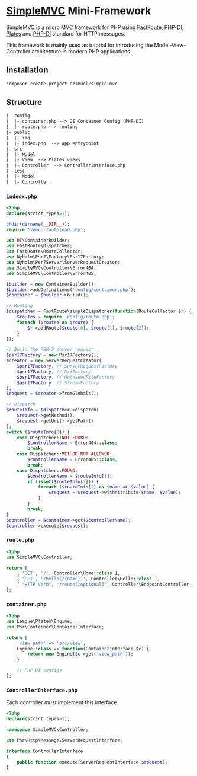 # [SimpleMVC](https://github.com/ezimuel/simplemvc) Mini-Framework

SimpleMVC is a micro MVC framework for PHP using [FastRoute][fastroute], [PHP-DI][php-di], [Plates][plates] and [PHP-DI][php-di] standard for HTTP messages.

This framework is mainly used as tutorial for introducing the Model-View-Controller architecture in modern PHP applications.

[php-di]: https://php-di.org/
[fastroute]: https://github.com/nikic/FastRoute
[psr7]:https://github.com/Nyholm/psr7
[plates]: https://platesphp.com/

## Installation

```ps1
composer create-project ezimuel/simple-mvc
```

## Structure

```txt
|- config
|  |- container.php --> DI Container Config (PHP-DI)
|  |- route.php --> routing
|- public
|  |- img
|  |- index.php  --> app entrypoint
|- src
|  |- Model
|  |- View  --> Plates views
|  |- Controller  --> ControllerInterface.php
|- test
|  |- Model
|  |- Controller
```

### `indedx.php`

```php
<?php
declare(strict_types=1);

chdir(dirname(__DIR__));
require 'vendor/autoload.php';

use DI\ContainerBuilder;
use FastRoute\Dispatcher;
use FastRoute\RouteCollector;
use Nyholm\Psr7\Factory\Psr17Factory;
use Nyholm\Psr7Server\ServerRequestCreator;
use SimpleMVC\Controller\Error404;
use SimpleMVC\Controller\Error405;

$builder = new ContainerBuilder();
$builder->addDefinitions('config/container.php');
$container = $builder->build();

// Routing
$dispatcher = FastRoute\simpleDispatcher(function(RouteCollector $r) {
    $routes = require 'config/route.php';
    foreach ($routes as $route) {
        $r->addRoute($route[0], $route[1], $route[2]);
    }
});

// Build the PSR-7 server request
$psr17Factory = new Psr17Factory();
$creator = new ServerRequestCreator(
    $psr17Factory, // ServerRequestFactory
    $psr17Factory, // UriFactory
    $psr17Factory, // UploadedFileFactory
    $psr17Factory  // StreamFactory
);
$request = $creator->fromGlobals();

// Dispatch 
$routeInfo = $dispatcher->dispatch(
    $request->getMethod(), 
    $request->getUri()->getPath()
);
switch ($routeInfo[0]) {
    case Dispatcher::NOT_FOUND:
        $controllerName = Error404::class;
        break;
    case Dispatcher::METHOD_NOT_ALLOWED:
        $controllerName = Error405::class;
        break;
    case Dispatcher::FOUND:
        $controllerName = $routeInfo[1];
        if (isset($routeInfo[2])) {
            foreach ($routeInfo[2] as $name => $value) {
                $request = $request->withAttribute($name, $value);
            }
        }
        break;
}
$controller = $container->get($controllerName);
$controller->execute($request);
```

### `route.php`

```php
<?php
use SimpleMVC\Controller;

return [
    [ 'GET', '/', Controller\Home::class ],
    [ 'GET', '/hello[/{name}]', Controller\Hello::class ],
    [ "HTTP Verb", "/route[/optional]", Controller\EndpointController::class ]
];
```

### `container.php`

```php
<?php
use League\Plates\Engine;
use Psr\Container\ContainerInterface;

return [
    'view_path' => 'src/View',
    Engine::class => function(ContainerInterface $c) {
        return new Engine($c->get('view_path'));
    }

    // PHP-DI configs
];
```

### `ControllerInterface.php`

Each controller *must* implement this interface.

```php
<?php
declare(strict_types=1);

namespace SimpleMVC\Controller;

use Psr\Http\Message\ServerRequestInterface;

interface ControllerInterface
{
    public function execute(ServerRequestInterface $request);
}
```
